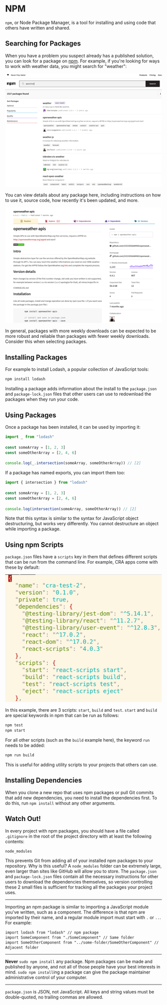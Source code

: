 # NPM

`npm`, or Node Package Manager, is a tool for installing and using code that others have written and shared.

## Searching for Packages

When you have a problem you suspect already has a published solution, you can look for a package on [npm](https://www.npmjs.com/). For example, if you're looking for ways to work with weather data, you might search for "weather":

![Searching for weather packages on NPM](assets/npm-1.png)

You can view details about any package here, including instructions on how to use it, source code, how recently it's been updated, and more.

![Weather package details](assets/npm-2.png)

In general, packages with more weekly downloads can be expected to be more robust and reliable than packages with fewer weekly downloads. Consider this when selecting packages.

## Installing Packages

For example to install Lodash, a popular collection of JavaScript tools:

```bash
npm install lodash
```

Installing a package adds information about the install to the `package.json` and `package-lock.json` files that other users can use to redownload the packages when they run your code.

## Using Packages

Once a package has been installed, it can be used by importing it:

```js
import _ from "lodash"

const someArray = [1, 2, 3]
const someOtherArray = [2, 4, 6]

console.log(_.intersection(someArray, someOtherArray)) // [2]
```

If a package has named exports, you can import them too:

```js
import { intersection } from "lodash"

const someArray = [1, 2, 3]
const someOtherArray = [2, 4, 6]

console.log(intersection(someArray, someOtherArray)) // [2]
```

Note that this syntax is similar to the syntax for JavaScript object destructuring, but works very differently. You cannot destructure an object while importing a package.

## Using npm Scripts

`package.json` files have a `scripts` key in them that defines different scripts that can be run from the command line. For example, CRA apps come with these by default:

![Contents of a package.json file](assets/npm-3.png)

In this example, there are 3 scripts: `start`, `build` and `test`. `start` and `build` are special keywords in npm that can be run as follows:

```bash
npm test
npm start
```

For all other scripts (such as the `build` example here), the keyword `run` needs to be added:

```bash
npm run build
```

This is useful for adding utility scripts to your projects that others can use.

## Installing Dependencies

When you clone a new repo that uses npm packages or pull Git commits that add new dependencies, you need to install the dependencies first. To do this, run `npm install` without any other arguments.

## Watch Out!

In every project with npm packages, you should have a file called `.gitignore` in the root of the project directory with at least the following contents:

```
node_modules
```

This prevents Git from adding all of your installed npm packages to your repository. Why is this useful? A `node_modules` folder can be extremely large, even larger than sites like GitHub will allow you to store. The `package.json` and `package-lock.json` files contain all the necessary instructions for other users to download the dependencies themselves, so version controlling these 2 small files is sufficient for tracking all the packages your project uses.

---

Importing an npm package  is similar to importing a JavaScript module you've written, such as a component. The difference is that npm are imported by their name, and a regular module import must start with `.` or `..`. For example:

```react
import lodash from "lodash" // npm package
import SomeComponent from "./SomeComponent" // Same folder
import SomeOtherComponent from "../some-folder/SomeOtherComponent" // Adjacent folder
```

---

**Never** `sudo npm install` any package. Npm packages can be made and published by anyone, and not all of those people have your best interests in mind. `sudo npm install`ing a package can give the package maintainer administrative control of your computer.

---

`package.json` is JSON, not JavaScript. All keys and string values must be double-quoted, no trailing commas are allowed.
